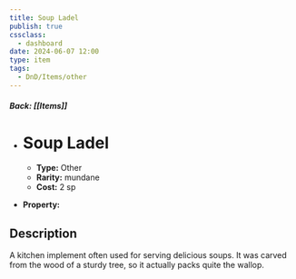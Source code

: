 ```yaml
---
title: Soup Ladel
publish: true
cssclass:
  - dashboard
date: 2024-06-07 12:00
type: item
tags:
  - DnD/Items/other
---
```


##### Back: [[Items]]

- # Soup Ladel

    - **Type:** Other
    - **Rarity:** mundane
    - **Cost:** 2 sp
- **Property:** 



## Description 

A kitchen implement often used for serving delicious soups. It was carved from the wood of a sturdy tree, so it actually packs quite the wallop.
